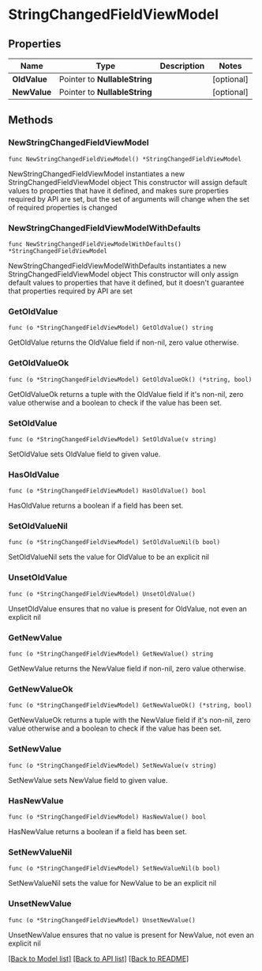 # StringChangedFieldViewModel

## Properties

Name | Type | Description | Notes
------------ | ------------- | ------------- | -------------
**OldValue** | Pointer to **NullableString** |  | [optional] 
**NewValue** | Pointer to **NullableString** |  | [optional] 

## Methods

### NewStringChangedFieldViewModel

`func NewStringChangedFieldViewModel() *StringChangedFieldViewModel`

NewStringChangedFieldViewModel instantiates a new StringChangedFieldViewModel object
This constructor will assign default values to properties that have it defined,
and makes sure properties required by API are set, but the set of arguments
will change when the set of required properties is changed

### NewStringChangedFieldViewModelWithDefaults

`func NewStringChangedFieldViewModelWithDefaults() *StringChangedFieldViewModel`

NewStringChangedFieldViewModelWithDefaults instantiates a new StringChangedFieldViewModel object
This constructor will only assign default values to properties that have it defined,
but it doesn't guarantee that properties required by API are set

### GetOldValue

`func (o *StringChangedFieldViewModel) GetOldValue() string`

GetOldValue returns the OldValue field if non-nil, zero value otherwise.

### GetOldValueOk

`func (o *StringChangedFieldViewModel) GetOldValueOk() (*string, bool)`

GetOldValueOk returns a tuple with the OldValue field if it's non-nil, zero value otherwise
and a boolean to check if the value has been set.

### SetOldValue

`func (o *StringChangedFieldViewModel) SetOldValue(v string)`

SetOldValue sets OldValue field to given value.

### HasOldValue

`func (o *StringChangedFieldViewModel) HasOldValue() bool`

HasOldValue returns a boolean if a field has been set.

### SetOldValueNil

`func (o *StringChangedFieldViewModel) SetOldValueNil(b bool)`

 SetOldValueNil sets the value for OldValue to be an explicit nil

### UnsetOldValue
`func (o *StringChangedFieldViewModel) UnsetOldValue()`

UnsetOldValue ensures that no value is present for OldValue, not even an explicit nil
### GetNewValue

`func (o *StringChangedFieldViewModel) GetNewValue() string`

GetNewValue returns the NewValue field if non-nil, zero value otherwise.

### GetNewValueOk

`func (o *StringChangedFieldViewModel) GetNewValueOk() (*string, bool)`

GetNewValueOk returns a tuple with the NewValue field if it's non-nil, zero value otherwise
and a boolean to check if the value has been set.

### SetNewValue

`func (o *StringChangedFieldViewModel) SetNewValue(v string)`

SetNewValue sets NewValue field to given value.

### HasNewValue

`func (o *StringChangedFieldViewModel) HasNewValue() bool`

HasNewValue returns a boolean if a field has been set.

### SetNewValueNil

`func (o *StringChangedFieldViewModel) SetNewValueNil(b bool)`

 SetNewValueNil sets the value for NewValue to be an explicit nil

### UnsetNewValue
`func (o *StringChangedFieldViewModel) UnsetNewValue()`

UnsetNewValue ensures that no value is present for NewValue, not even an explicit nil

[[Back to Model list]](../README.md#documentation-for-models) [[Back to API list]](../README.md#documentation-for-api-endpoints) [[Back to README]](../README.md)


